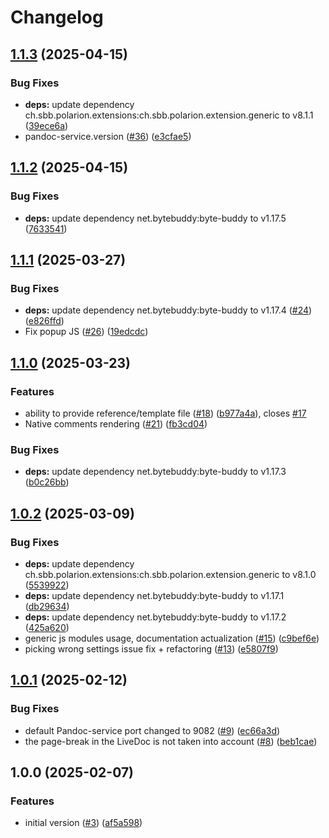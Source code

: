 # Changelog

## [1.1.3](https://github.com/SchweizerischeBundesbahnen/ch.sbb.polarion.extension.docx-exporter/compare/v1.1.2...v1.1.3) (2025-04-15)


### Bug Fixes

* **deps:** update dependency ch.sbb.polarion.extensions:ch.sbb.polarion.extension.generic to v8.1.1 ([39ece6a](https://github.com/SchweizerischeBundesbahnen/ch.sbb.polarion.extension.docx-exporter/commit/39ece6a05a44e6890d751692acc05a7de1c1391b))
* pandoc-service.version ([#36](https://github.com/SchweizerischeBundesbahnen/ch.sbb.polarion.extension.docx-exporter/issues/36)) ([e3cfae5](https://github.com/SchweizerischeBundesbahnen/ch.sbb.polarion.extension.docx-exporter/commit/e3cfae5e57ae795b44e94bdaf6a564e2b03349b1))

## [1.1.2](https://github.com/SchweizerischeBundesbahnen/ch.sbb.polarion.extension.docx-exporter/compare/v1.1.1...v1.1.2) (2025-04-15)


### Bug Fixes

* **deps:** update dependency net.bytebuddy:byte-buddy to v1.17.5 ([7633541](https://github.com/SchweizerischeBundesbahnen/ch.sbb.polarion.extension.docx-exporter/commit/7633541b4af58f053f541820c3a028239f8887bb))

## [1.1.1](https://github.com/SchweizerischeBundesbahnen/ch.sbb.polarion.extension.docx-exporter/compare/v1.1.0...v1.1.1) (2025-03-27)


### Bug Fixes

* **deps:** update dependency net.bytebuddy:byte-buddy to v1.17.4 ([#24](https://github.com/SchweizerischeBundesbahnen/ch.sbb.polarion.extension.docx-exporter/issues/24)) ([e826ffd](https://github.com/SchweizerischeBundesbahnen/ch.sbb.polarion.extension.docx-exporter/commit/e826ffd2044ff81e109dcf1006c55cd9ffa65e59))
* Fix popup JS ([#26](https://github.com/SchweizerischeBundesbahnen/ch.sbb.polarion.extension.docx-exporter/issues/26)) ([19edcdc](https://github.com/SchweizerischeBundesbahnen/ch.sbb.polarion.extension.docx-exporter/commit/19edcdce6eda01c47824abec8728d2e61b27c7a7))

## [1.1.0](https://github.com/SchweizerischeBundesbahnen/ch.sbb.polarion.extension.docx-exporter/compare/v1.0.2...v1.1.0) (2025-03-23)


### Features

* ability to provide reference/template file ([#18](https://github.com/SchweizerischeBundesbahnen/ch.sbb.polarion.extension.docx-exporter/issues/18)) ([b977a4a](https://github.com/SchweizerischeBundesbahnen/ch.sbb.polarion.extension.docx-exporter/commit/b977a4aa6e3fd062386587fa1cf8f0fbc543bc7d)), closes [#17](https://github.com/SchweizerischeBundesbahnen/ch.sbb.polarion.extension.docx-exporter/issues/17)
* Native comments rendering ([#21](https://github.com/SchweizerischeBundesbahnen/ch.sbb.polarion.extension.docx-exporter/issues/21)) ([fb3cd04](https://github.com/SchweizerischeBundesbahnen/ch.sbb.polarion.extension.docx-exporter/commit/fb3cd04ec002005e7cec9c369f86ca52d4dfcda2))


### Bug Fixes

* **deps:** update dependency net.bytebuddy:byte-buddy to v1.17.3 ([b0c26bb](https://github.com/SchweizerischeBundesbahnen/ch.sbb.polarion.extension.docx-exporter/commit/b0c26bbe2cf71b0dff189856b22e8e4df049154d))

## [1.0.2](https://github.com/SchweizerischeBundesbahnen/ch.sbb.polarion.extension.docx-exporter/compare/v1.0.1...v1.0.2) (2025-03-09)


### Bug Fixes

* **deps:** update dependency ch.sbb.polarion.extensions:ch.sbb.polarion.extension.generic to v8.1.0 ([5539922](https://github.com/SchweizerischeBundesbahnen/ch.sbb.polarion.extension.docx-exporter/commit/55399220a02a9f12577e055a0e9caf7aceb0bc2d))
* **deps:** update dependency net.bytebuddy:byte-buddy to v1.17.1 ([db29634](https://github.com/SchweizerischeBundesbahnen/ch.sbb.polarion.extension.docx-exporter/commit/db29634d73805337a530d79b7ce8ea21029bce3b))
* **deps:** update dependency net.bytebuddy:byte-buddy to v1.17.2 ([425a620](https://github.com/SchweizerischeBundesbahnen/ch.sbb.polarion.extension.docx-exporter/commit/425a620943201b581efda0b9c28915c36b2cbcd8))
* generic js modules usage, documentation actualization ([#15](https://github.com/SchweizerischeBundesbahnen/ch.sbb.polarion.extension.docx-exporter/issues/15)) ([c9bef6e](https://github.com/SchweizerischeBundesbahnen/ch.sbb.polarion.extension.docx-exporter/commit/c9bef6e4a36e23ecefacae6a7804e3dca7003531))
* picking wrong settings issue fix + refactoring ([#13](https://github.com/SchweizerischeBundesbahnen/ch.sbb.polarion.extension.docx-exporter/issues/13)) ([e5807f9](https://github.com/SchweizerischeBundesbahnen/ch.sbb.polarion.extension.docx-exporter/commit/e5807f95bcb706821cd0d81c0709eb96d1500a6a))

## [1.0.1](https://github.com/SchweizerischeBundesbahnen/ch.sbb.polarion.extension.docx-exporter/compare/v1.0.0...v1.0.1) (2025-02-12)


### Bug Fixes

* default Pandoc-service port changed to 9082 ([#9](https://github.com/SchweizerischeBundesbahnen/ch.sbb.polarion.extension.docx-exporter/issues/9)) ([ec66a3d](https://github.com/SchweizerischeBundesbahnen/ch.sbb.polarion.extension.docx-exporter/commit/ec66a3dc7513ac58820663325308ce4f0d12e47a))
* the page-break in the LiveDoc is not taken into account ([#8](https://github.com/SchweizerischeBundesbahnen/ch.sbb.polarion.extension.docx-exporter/issues/8)) ([beb1cae](https://github.com/SchweizerischeBundesbahnen/ch.sbb.polarion.extension.docx-exporter/commit/beb1cae671ce3d0950d48d7979a5025318cbb37f))

## 1.0.0 (2025-02-07)


### Features

* initial version ([#3](https://github.com/SchweizerischeBundesbahnen/ch.sbb.polarion.extension.docx-exporter/issues/3)) ([af5a598](https://github.com/SchweizerischeBundesbahnen/ch.sbb.polarion.extension.docx-exporter/commit/af5a598be16e4b492d810263eaaf1b36a717fd37))

